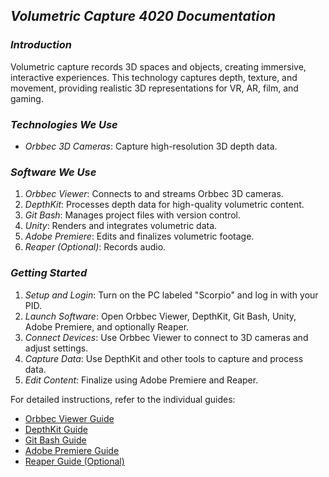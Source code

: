 ## *Volumetric Capture 4020 Documentation*

### *Introduction*

Volumetric capture records 3D spaces and objects, creating immersive, interactive experiences. This technology captures depth, texture, and movement, providing realistic 3D representations for VR, AR, film, and gaming.

### *Technologies We Use*

- *Orbbec 3D Cameras*: Capture high-resolution 3D depth data.

### *Software We Use*

1. *Orbbec Viewer*: Connects to and streams Orbbec 3D cameras.
2. *DepthKit*: Processes depth data for high-quality volumetric content.
3. *Git Bash*: Manages project files with version control.
4. *Unity*: Renders and integrates volumetric data.
5. *Adobe Premiere*: Edits and finalizes volumetric footage.
6. *Reaper (Optional)*: Records audio.

### *Getting Started*

1. *Setup and Login*: Turn on the PC labeled "Scorpio" and log in with your PID.
2. *Launch Software*: Open Orbbec Viewer, DepthKit, Git Bash, Unity, Adobe Premiere, and optionally Reaper.
3. *Connect Devices*: Use Orbbec Viewer to connect to 3D cameras and adjust settings.
4. *Capture Data*: Use DepthKit and other tools to capture and process data.
5. *Edit Content*: Finalize using Adobe Premiere and Reaper.

For detailed instructions, refer to the individual guides:

- [Orbbec Viewer Guide](OrbbecViewerGuide.md)
- [DepthKit Guide](DepthKit.md)
- [Git Bash Guide](Gitbash.md)
- [Adobe Premiere Guide](adobe.md)
- [Reaper Guide (Optional)](reaper.md)
